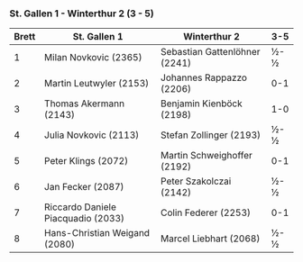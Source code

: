 ### St. Gallen 1 - Winterthur 2 (3 - 5) 

| Brett | St. Gallen 1                       | Winterthur 2                  | 3-5 |
|-------|------------------------------------|-------------------------------|-----|
| 1     | Milan Novkovic (2365)              | Sebastian Gattenlöhner (2241) | ½-½ |
| 2     | Martin Leutwyler (2153)            | Johannes Rappazzo (2206)      | 0-1 |
| 3     | Thomas Akermann (2143)             | Benjamin Kienböck (2198)      | 1-0 |
| 4     | Julia Novkovic (2113)              | Stefan Zollinger (2193)       | ½-½ |
| 5     | Peter Klings (2072)                | Martin Schweighoffer (2192)   | 0-1 |
| 6     | Jan Fecker (2087)                  | Peter Szakolczai (2142)       | ½-½ |
| 7     | Riccardo Daniele Piacquadio (2033) | Colin Federer (2253)          | 0-1 |
| 8     | Hans-Christian Weigand (2080)      | Marcel Liebhart (2068)        | ½-½ |
